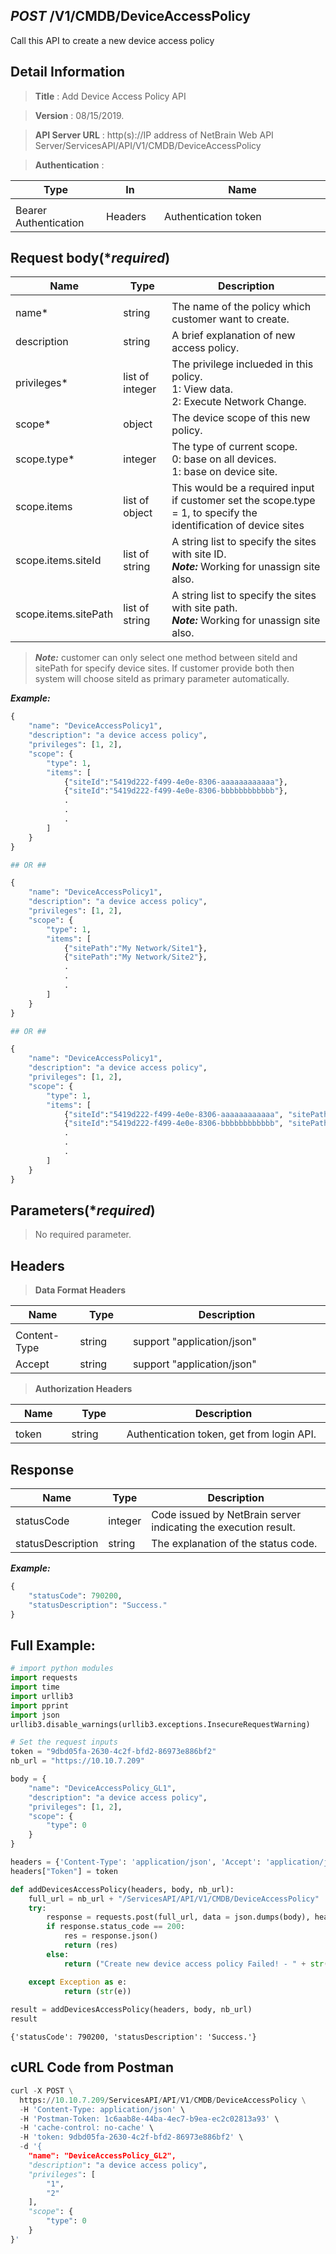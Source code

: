 
## ***POST*** /V1/CMDB/DeviceAccessPolicy
Call this API to create a new device access policy

## Detail Information

> **Title** : Add Device Access Policy API<br>

> **Version** : 08/15/2019.

> **API Server URL** : http(s)://IP address of NetBrain Web API Server/ServicesAPI/API/V1/CMDB/DeviceAccessPolicy

> **Authentication** : 

|**Type**|**In**|**Name**|
|------|------|------|
|<img width=100/>|<img width=100/>|<img width=500/>|
|Bearer Authentication| Headers | Authentication token | 

## Request body(****required***)

|**Name**|**Type**|**Description**|
|------|------|------|
|<img width=100/>|<img width=100/>|<img width=500/>|
| name* | string  | The name of the policy which customer want to create.|
| description | string  | A brief explanation of new access policy.|
| privileges* | list of integer  | The privilege inclueded in this policy.<br> 1: View data.<br> 2: Execute Network Change.|
| scope* | object  | The device scope of this new policy.|
| scope.type* | integer | The type of current scope.<br> 0: base on all devices. <br> 1: base on device site. |
| scope.items | list of object | This would be a required input if customer set the scope.type = 1, to specify the identification of device sites|
| scope.items.siteId | list of string | A string list to specify the sites with site ID. <br> ***Note:*** Working for unassign site also.|
| scope.items.sitePath | list of string | A string list to specify the sites with site path. <br> ***Note:*** Working for unassign site also.|
>***Note:*** customer can only select one method between siteId and sitePath for specify device sites. If customer provide both then system will choose siteId as primary parameter automatically.

***Example:*** 


```python
{
    "name": "DeviceAccessPolicy1",
    "description": "a device access policy",
    "privileges": [1, 2],
    "scope": {
        "type": 1,
        "items": [
            {"siteId":"5419d222-f499-4e0e-8306-aaaaaaaaaaaa"},
            {"siteId":"5419d222-f499-4e0e-8306-bbbbbbbbbbbb"},
            .
            .
            .
        ]
    }
}

## OR ##

{
    "name": "DeviceAccessPolicy1",
    "description": "a device access policy",
    "privileges": [1, 2],
    "scope": {
        "type": 1,
        "items": [
            {"sitePath":"My Network/Site1"},
            {"sitePath":"My Network/Site2"},
            .
            .
            .
        ]
    }
}

## OR ##

{
    "name": "DeviceAccessPolicy1",
    "description": "a device access policy",
    "privileges": [1, 2],
    "scope": {
        "type": 1,
        "items": [
            {"siteId":"5419d222-f499-4e0e-8306-aaaaaaaaaaaa", "sitePath":"My Network/Site1"},
            {"siteId":"5419d222-f499-4e0e-8306-bbbbbbbbbbbb", "sitePath":"My Network/Site2"},
            .
            .
            .
        ]
    }
}
```

## Parameters(****required***)

> No required parameter.

## Headers

> **Data Format Headers**

|**Name**|**Type**|**Description**|
|------|------|------|
|<img width=100/>|<img width=100/>|<img width=500/>|
| Content-Type | string  | support "application/json" |
| Accept | string  | support "application/json" |

> **Authorization Headers**

|**Name**|**Type**|**Description**|
|------|------|------|
|<img width=100/>|<img width=100/>|<img width=500/>|
| token | string  | Authentication token, get from login API. |

## Response
|**Name**|**Type**|**Description**|
|------|------|------|
|statusCode| integer | Code issued by NetBrain server indicating the execution result.  |
|statusDescription| string | The explanation of the status code. |


***Example:***


```python
{
    "statusCode": 790200,
    "statusDescription": "Success."
}
```

## Full Example:


```python
# import python modules 
import requests
import time
import urllib3
import pprint
import json
urllib3.disable_warnings(urllib3.exceptions.InsecureRequestWarning)

# Set the request inputs
token = "9dbd05fa-2630-4c2f-bfd2-86973e886bf2"
nb_url = "https://10.10.7.209"

body = {
    "name": "DeviceAccessPolicy_GL1",
    "description": "a device access policy",
    "privileges": [1, 2],
    "scope": {
        "type": 0
    }
}

headers = {'Content-Type': 'application/json', 'Accept': 'application/json'}
headers["Token"] = token

def addDevicesAccessPolicy(headers, body, nb_url):
    full_url = nb_url + "/ServicesAPI/API/V1/CMDB/DeviceAccessPolicy"
    try:
        response = requests.post(full_url, data = json.dumps(body), headers=headers, verify=False)
        if response.status_code == 200:
            res = response.json()
            return (res)
        else:
            return ("Create new device access policy Failed! - " + str(response.text))

    except Exception as e:
            return (str(e)) 
        
result = addDevicesAccessPolicy(headers, body, nb_url)
result
```




    {'statusCode': 790200, 'statusDescription': 'Success.'}



## cURL Code from Postman


```python
curl -X POST \
  https://10.10.7.209/ServicesAPI/API/V1/CMDB/DeviceAccessPolicy \
  -H 'Content-Type: application/json' \
  -H 'Postman-Token: 1c6aab8e-44ba-4ec7-b9ea-ec2c02813a93' \
  -H 'cache-control: no-cache' \
  -H 'token: 9dbd05fa-2630-4c2f-bfd2-86973e886bf2' \
  -d '{
    "name": "DeviceAccessPolicy_GL2",
    "description": "a device access policy",
    "privileges": [
        "1",
        "2"
    ],
    "scope": {
        "type": 0
    }
}'
```
